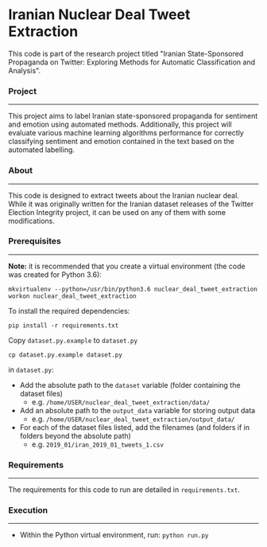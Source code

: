 <h1>Iranian Nuclear Deal Tweet Extraction</h1>
<!-- <hr style="margin:10px 0;padding:0;"/> -->

This code is part of the research project titled "Iranian State-Sponsored Propaganda on Twitter: Exploring Methods for Automatic Classification and Analysis".

<h3>Project</h3>
<hr style="margin:10px 0;padding:0;"/>

This project aims to label Iranian state-sponsored propaganda for sentiment and emotion using automated methods. Additionally, this project will evaluate various machine learning algorithms performance for correctly classifying sentiment and emotion contained in the text based on the automated labelling.


<h3>About</h3>
<hr style="margin:10px 0;padding:0;"/>

This code is designed to extract tweets about the Iranian nuclear deal. While it was originally written for the Iranian dataset releases of the Twitter Election Integrity project, it can be used on any of them with some modifications.

<h3>Prerequisites</h3>
<hr style="margin:10px 0;padding:0;"/>

**Note:** it is recommended that you create a virtual environment (the code was created for Python 3.6):

    mkvirtualenv --python=/usr/bin/python3.6 nuclear_deal_tweet_extraction
    workon nuclear_deal_tweet_extraction


To install the required dependencies:

    pip install -r requirements.txt

Copy `dataset.py.example` to `dataset.py`

    cp dataset.py.example dataset.py


in `dataset.py`:
- Add the absolute path to the `dataset` variable (folder containing the dataset files)
  - e.g. `/home/USER/nuclear_deal_tweet_extraction/data/`
- Add an absolute path to the `output_data` variable for storing output data
  - e.g. `/home/USER/nuclear_deal_tweet_extraction/output_data/`
- For each of the dataset files listed, add the filenames (and folders if in folders beyond the absolute path)
  - e.g. `2019_01/iran_2019_01_tweets_1.csv `

<h3>Requirements</h3>
<hr style="margin:10px 0;padding:0;"/>

The requirements for this code to run are detailed in `requirements.txt`.

<h3>Execution</h3>
<hr style="margin:10px 0;padding:0;"/>

- Within the Python virtual environment, run:
`python run.py`
